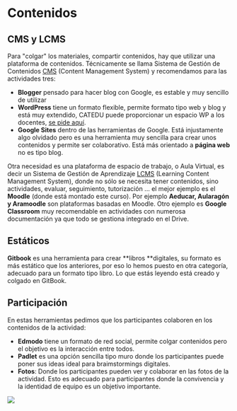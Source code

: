 # Contenidos

## CMS y LCMS

Para "colgar" los materiales, compartir contenidos, hay que utilizar una plataforma de contenidos. Técnicamente se llama Sistema de Gestión de Contenidos [CMS](https://es.wikipedia.org/wiki/Sistema_de_gesti%C3%B3n_de_contenidos) (Content Management System) y recomendamos para las actividades tres:

- **Blogger** pensado para hacer blog con Google, es estable y muy sencillo de utilizar
- **WordPress** tiene un formato flexible, permite formato tipo web y blog y está muy extendido, CATEDU puede proporcionar un espacio WP a los docentes, [se pide aquí](http://soporte.catedu.es/).
- **Google Sites** dentro de las herramientas de Google. Está injustamente algo olvidado pero es una herramienta muy sencilla para crear unos contenidos y permite ser colaborativo. Está más orientado a **página web** no es tipo blog.

Otra necesidad es una plataforma de espacio de trabajo, o Aula Virtual, es decir un Sistema de Gestión de Aprendizaje [LCMS](https://es.wikipedia.org/wiki/Sistema_de_gesti%C3%B3n_de_aprendizaje) (Learning Content Management System), donde no sólo se necesita tener contenidos, sino actividades, evaluar, seguimiento, tutorización ... el mejor ejemplo es el **Moodle** (donde está montado este curso). Por ejemplo **Aeducar, Aularagón y Aramoodle** son plataformas basadas en Moodle. Otro ejemplo es **Google Classroom** muy recomendable en actividades con numerosa documentación ya que todo se gestiona integrado en el Drive.

## Estáticos

**Gitbook** es una herramienta para crear **libros **digitales, su formato es más estático que los anteriores, por eso lo hemos puesto en otra categoría, adecuado para un formato tipo libro. Lo que estás leyendo está creado y colgado en GitBook.

## Participación

En estas herramientas pedimos que los participantes colaboren en los contenidos de la actividad:

- **Edmodo** tiene un formato de red social, permite colgar contenidos pero el objetivo es la interacción entre todos.
- **Padlet** es una opción sencilla tipo muro donde los participantes puede poner sus ideas ideal para braimstormings digitales.
- **Fotos**: Donde los participantes pueden ver y colaborar en las fotos de la actividad. Esto es adecuado para participantes donde la convivencia y la identidad de equipo es un objetivo importante.

![](https://docs.google.com/drawings/d/1Us8p-eRwfk5Yrz6xIIHn1PiLCS2u5aRuwJvXhHluLSQ/pub?w=1102&amp;h=794)
